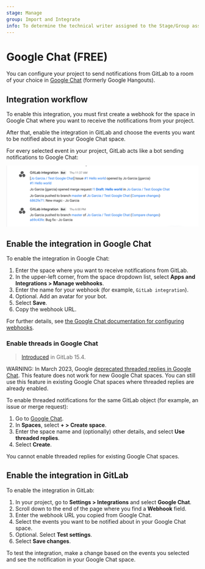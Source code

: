 ```yaml
---
stage: Manage
group: Import and Integrate
info: To determine the technical writer assigned to the Stage/Group associated with this page, see https://about.gitlab.com/handbook/product/ux/technical-writing/#assignments
---
```


# Google Chat **(FREE)**

You can configure your project to send notifications from GitLab to a
room of your choice in [Google Chat](https://chat.google.com/) (formerly Google
Hangouts).

## Integration workflow

To enable this integration, you must first create a webhook for the space in
Google Chat where you want to receive the notifications from your project.

After that, enable the integration in GitLab and choose the events you want to
be notified about in your Google Chat space.

For every selected event in your project, GitLab acts like a bot sending
notifications to Google Chat:

![Google Chat integration illustration](img/google_chat_integration_v13_11.png)

## Enable the integration in Google Chat

To enable the integration in Google Chat:

1. Enter the space where you want to receive notifications from GitLab.
1. In the upper-left corner, from the space dropdown list, select **Apps and Integrations > Manage webhooks**.
1. Enter the name for your webhook (for example, `GitLab integration`).
1. Optional. Add an avatar for your bot.
1. Select **Save**.
1. Copy the webhook URL.

For further details, see [the Google Chat documentation for configuring webhooks](https://developers.google.com/chat/how-tos/webhooks).

### Enable threads in Google Chat

> [Introduced](https://gitlab.com/gitlab-org/gitlab/-/issues/27823) in GitLab 15.4.

WARNING:
In March 2023, Google [deprecated threaded replies in Google Chat](https://workspaceupdates.googleblog.com/2023/02/new-google-chat-spaces-will-be-in-line-threaded.html).
This feature does not work for new Google Chat spaces. You can still use this feature in existing Google Chat spaces where threaded replies are already enabled.

To enable threaded notifications for the same GitLab object (for example, an issue or merge request):

1. Go to [Google Chat](https://chat.google.com/).
1. In **Spaces**, select **+ > Create space**.
1. Enter the space name and (optionally) other details, and select **Use threaded replies**.
1. Select **Create**.

You cannot enable threaded replies for existing Google Chat spaces.

## Enable the integration in GitLab

To enable the integration in GitLab:

1. In your project, go to **Settings > Integrations** and select **Google Chat**.
1. Scroll down to the end of the page where you find a **Webhook** field.
1. Enter the webhook URL you copied from Google Chat.
1. Select the events you want to be notified about in your Google Chat space.
1. Optional. Select **Test settings**.
1. Select **Save changes**.

To test the integration, make a change based on the events you selected and
see the notification in your Google Chat space.
